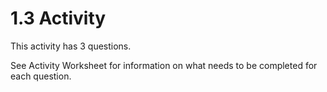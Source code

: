 # 1.3 Activity

This activity has 3 questions.  

See Activity Worksheet for information on what needs to be completed for each question.